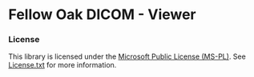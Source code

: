 # Fellow Oak DICOM - Viewer


### License
This library is licensed under the [Microsoft Public License (MS-PL)](http://opensource.org/licenses/MS-PL). See [License.txt](License.txt) for more information.



